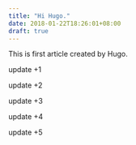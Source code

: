```yaml
---
title: "Hi Hugo."
date: 2018-01-22T18:26:01+08:00
draft: true
---
```


This is first article created by Hugo.

update +1

update +2

update +3

update +4

update +5
